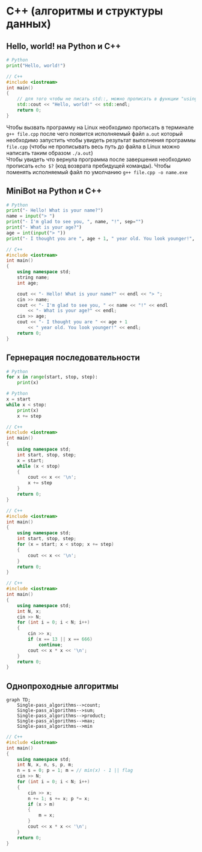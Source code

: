 # C++ (алгоритмы и структуры данных)
## Hello, world! на Python и C++

```python
# Python
print("Hello, world!")
```

```Cpp
// C++
#include <iostream>
int main()
{
    // для того чтобы не писать std::, можно прописать в функции "using namespace std;"
    std::cout << "Hello, world!" << std::endl;
    return 0;
}
```
Чтобы вызвать программу на Linux необходимо прописать в терминале `g++ file.cpp` после чего появится исполняемый файл `a.out` который необходимо запустить чтобы увидеть результат выполнения программы `file.cpp` (чтобы не прописывать весь путь до файла в Linux можно написать таким образом `./a.out`)<br>Чтобы увидеть что вернула программа после завершения необходимо прописать `echo $?` (код возврата пребидущей команды). Чтобы поменять исполняемый файл по умолчанию `g++ file.cpp -o name.exe`

## MiniBot на Python и C++
```python
# Python
print("- Hello! What is your name?")
name = input("> ")
print("- I'm glad to see you, ", name, "!", sep="")
print("- What is your age?")
age = int(input("> "))
print("- I thought you are ", age + 1, " year old. You look younger!", sep="")
```
```C++
// C++
#include <iostream>
int main()
{
    using namespace std;
    string name;
    int age;

    cout << "- Hello! What is your name?" << endl << "> ";
    cin >> name;
    cout << "- I'm glad to see you, " << name << "!" << endl
        << "- What is your age?" << endl;
    cin >> age;
    cout << "- I thought you are " << age + 1
        << " year old. You look younger!" << endl;
    return 0;
}
```

## Гернерация последовательности
```python
# Python
for x in range(start, stop, step):
    print(x)
```
```python
# Python
x = start
while x < stop:
    print(x)
    x += step
```
```C++
// C++
#include <iostream>
int main()
{
    using namespace std;
    int start, stop, step;
    x = start;
    while (x < stop)
    {
        cout << x << '\n';
        x += step
    }
    return 0;
}
```
```C++
// C++
#include <iostream>
int main()
{
    using namespace std;
    int start, stop, step;
    for (x = start; x < stop; x += step)
    {
        cout << x << '\n';
    }
    return 0;
}
```
```C++
// C++
#include <iostream>
int main()
{
    using namespace std;
    int N, x;
    cin >> N;
    for (int i = 0; i < N; i++)
    {
        cin >> x;
        if (x == 13 || x == 666)
            continue;
        cout << x * x << '\n';
    }
    return 0;
}
```

## Однопроходные алгоритмы
```mermaid
graph TD;
    Single-pass_algorithms-->count;
    Single-pass_algorithms-->sum;
    Single-pass_algorithms-->product;
    Single-pass_algorithms-->max;
    Single-pass_algorithms-->min
```
```C++
// C++
#include <iostream>
int main()
{
    using namespace std;
    int N, x, n, s, p, m;
    n = s = 0; p = 1; m = // min(x) - 1 || flag
    cin >> N;
    for (int i = 0; i < N; i++)
    {
        cin >> x;
        n += 1; s += x; p *= x;
        if (x > m)
        {
            m = x;
        }
        cout << x * x << '\n';
    }
    return 0;
}
```